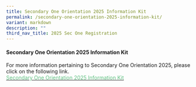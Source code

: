 ```yaml
---
title: Secondary One Orientation 2025 Information Kit
permalink: /secondary-one-orientation-2025-information-kit/
variant: markdown
description: ""
third_nav_title: 2025 Sec One Registration
---
```

#### Secondary One Orientation 2025 Information Kit
For more information pertaining to Secondary One Orientation 2025, please click on the following link.<br><a href="/files/S1OC_2025_Information_Kit_02.pdf"><font color="#62C183">Secondary One Orientation 2025 Information Kit</font></a>